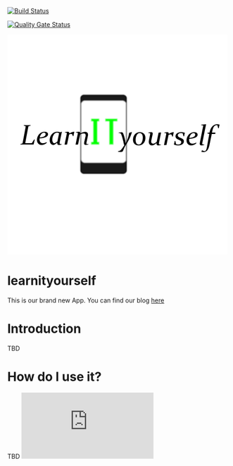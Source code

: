 [![Build Status](http://91.205.172.109:8080/buildStatus/icon?job=TestGitHubIntegration)](http://91.205.172.109:8080/job/TestGitHubIntegration/)

[![Quality Gate Status](https://sonarcloud.io/api/project_badges/measure?project=Mert-Guenduez_learnityourself&metric=alert_status)](https://sonarcloud.io/dashboard?id=Mert-Guenduez_learnityourself)
  
![learnityourself_logo](https://raw.githubusercontent.com/Mert-Guenduez/learnityourself/master/Logo_plain.png)
# learnityourself
This is our brand new App. You can find our blog [here](https://learnityourselfdhbw.wordpress.com/ "LearnItYourself Blog")
# Introduction
TBD
# How do I use it?
TBD
![learnityourself_usecases](https://raw.githubusercontent.com/Mert-Guenduez/learnityourself/master/UseCases.xml)
  
 
   
   
 
 
 
 
